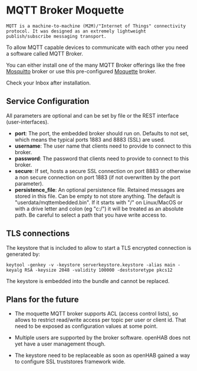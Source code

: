 # MQTT Broker Moquette

    MQTT is a machine-to-machine (M2M)/"Internet of Things" connectivity protocol. It was designed as an extremely lightweight publish/subscribe messaging transport.

To allow MQTT capable devices to communicate with each other you need a software called MQTT Broker.

You can either install one of the many MQTT Broker offerings like the free [Mosquitto](https://mosquitto.org/) broker or use this pre-configured [Moquette](https://github.com/andsel/moquette) broker.

Check your Inbox after installation.

## Service Configuration

All parameters are optional and can be set by file or the REST interface (user-interfaces).

* __port__: The port, the embedded broker should run on. Defaults to not set, which means the typical ports 1883 and 8883 (SSL) are used.
* __username__: The user name that clients need to provide to connect to this broker.
* __password__: The password that clients need to provide to connect to this broker.
* __secure__: If set, hosts a secure SSL connection on port 8883 or otherwise a non secure connection on port 1883 (if not overwritten by the port parameter).
* __persistence_file__: An optional persistence file. Retained messages are stored in this file. Can be empty to not store anything. The default is "userdata/mqttembedded.bin". If it starts with "/" on Linux/MacOS or with a drive letter and colon (eg "c:/") it will be treated as an absolute path. Be careful to select a path that you have write access to.

## TLS connections

The keystore that is included to allow to start a TLS encrypted connection is generated by:

```
keytool -genkey -v -keystore serverkeystore.keystore -alias main -keyalg RSA -keysize 2048 -validity 100000 -deststoretype pkcs12
```

The keystore is embedded into the bundle and cannot be replaced. 

## Plans for the future

* The moquette MQTT broker supports ACL (access control lists), so allows to restrict read/write access per topic per user or client id. That need to be exposed as configuration values at some point.

* Multiple users are supported by the broker software. openHAB does not yet have a user management though.

* The keystore need to be replaceable as soon as openHAB gained a way to configure SSL truststores framework wide.
